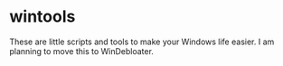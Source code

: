 # wintools
These are little scripts and tools to make your Windows life easier. I am planning to move this to WinDebloater.
